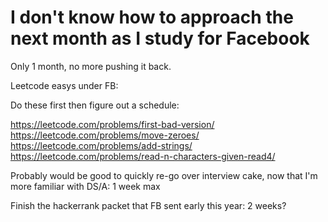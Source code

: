 


# I don't know how to approach the next month as I study for Facebook

Only 1 month, no more pushing it back. 


Leetcode easys under FB:

Do these first then figure out a schedule: 

https://leetcode.com/problems/first-bad-version/
https://leetcode.com/problems/move-zeroes/ 
https://leetcode.com/problems/add-strings/
https://leetcode.com/problems/read-n-characters-given-read4/ 


Probably would be good to quickly re-go over interview cake,
now that I'm more familiar with DS/A: 1 week max

Finish the hackerrank packet that FB sent early this year: 2 weeks? 

